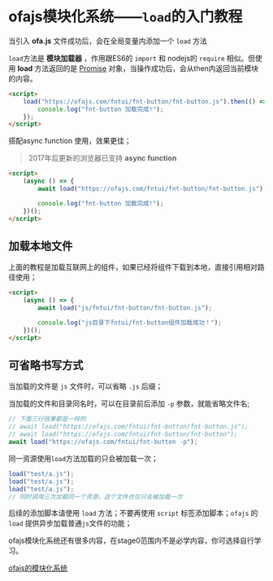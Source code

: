# ofajs模块化系统——`load`的入门教程

当引入 **ofa.js** 文件成功后，会在全局变量内添加一个 `load` 方法

`load`方法是 **模块加载器** ，作用跟ES6的 `import` 和 nodejs的 `require` 相似。但使用 **load** 方法返回的是 [Promise](https://developer.mozilla.org/zh-CN/docs/Web/JavaScript/Reference/Global_Objects/Promise) 对象，当操作成功后，会从then内返回当前模块的内容。

```html
<script>
    load("https://ofajs.com/fntui/fnt-button/fnt-button.js").then(() => {
        console.log("fnt-button 加载完成!");
    });
</script>
```

搭配async function 使用，效果更佳；

> 2017年后更新的浏览器已支持 **async function**

```html
<script>
    (async () => {
        await load("https://ofajs.com/fntui/fnt-button/fnt-button.js");

        console.log("fnt-button 加载完成!");
    })();
</script>
```

## 加载本地文件

上面的教程是加载互联网上的组件，如果已经将组件下载到本地，直接引用相对路径使用；

```html
<script>
    (async () => {
        await load("js/fntui/fnt-button/fnt-button.js");

        console.log("js目录下fntui/fnt-button组件加载成功！");
    })();
</script>
```

## 可省略书写方式

当加载的文件是 `js` 文件时，可以省略 `.js` 后缀；

当加载的文件和目录同名时，可以在目录前后添加 `-p` 参数，就能省略文件名;

```javascript
// 下面三行效果都是一样的
// await load("https://ofajs.com/fntui/fnt-button/fnt-button.js");
// await load("https://ofajs.com/fntui/fnt-button/fnt-button");
await load("https://ofajs.com/fntui/fnt-button -p");
```

同一资源使用`load`方法加载的只会被加载一次；

```javascript
load("test/a.js");
load("test/a.js");
load("test/a.js");
// 同时调用三次加载同一个资源，这个文件也仅只会被加载一次
```

后续的添加脚本请使用 `load` 方法；不要再使用 `script` 标签添加脚本；`ofajs` 的 `load` 提供异步加载普通`js`文件的功能；

ofajs模块化系统还有很多内容，在stage0范围内不是必学内容，你可选择自行学习。

[ofajs的模块化系统](../drill/guide.md)